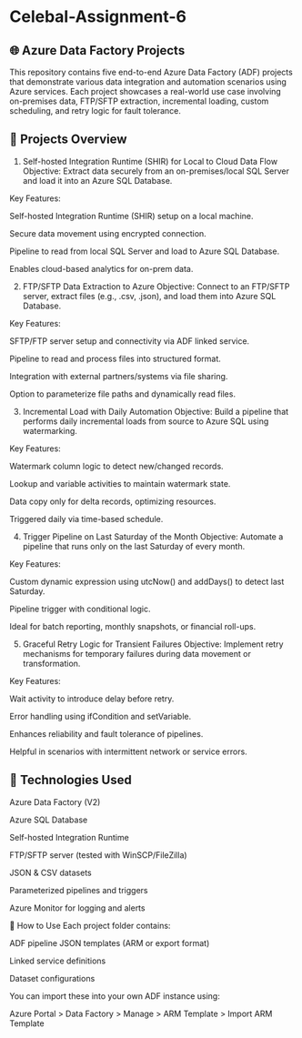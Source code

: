 # Celebal-Assignment-6

## 🌐 Azure Data Factory Projects
This repository contains five end-to-end Azure Data Factory (ADF) projects that demonstrate various data integration and automation scenarios using Azure services. Each project showcases a real-world use case involving on-premises data, FTP/SFTP extraction, incremental loading, custom scheduling, and retry logic for fault tolerance.

## 📁 Projects Overview
1. Self-hosted Integration Runtime (SHIR) for Local to Cloud Data Flow
Objective: Extract data securely from an on-premises/local SQL Server and load it into an Azure SQL Database.

 Key Features:

   Self-hosted Integration Runtime (SHIR) setup on a local machine.
   
   Secure data movement using encrypted connection.
   
   Pipeline to read from local SQL Server and load to Azure SQL Database.
   
   Enables cloud-based analytics for on-prem data.

2. FTP/SFTP Data Extraction to Azure
Objective: Connect to an FTP/SFTP server, extract files (e.g., .csv, .json), and load them into Azure SQL Database.

Key Features:

   SFTP/FTP server setup and connectivity via ADF linked service.
   
   Pipeline to read and process files into structured format.
   
   Integration with external partners/systems via file sharing.
   
   Option to parameterize file paths and dynamically read files.

3. Incremental Load with Daily Automation
Objective: Build a pipeline that performs daily incremental loads from source to Azure SQL using watermarking.

Key Features:

   Watermark column logic to detect new/changed records.
   
   Lookup and variable activities to maintain watermark state.
   
   Data copy only for delta records, optimizing resources.
   
   Triggered daily via time-based schedule.

4. Trigger Pipeline on Last Saturday of the Month
Objective: Automate a pipeline that runs only on the last Saturday of every month.

Key Features:
   
   Custom dynamic expression using utcNow() and addDays() to detect last Saturday.
   
   Pipeline trigger with conditional logic.
   
   Ideal for batch reporting, monthly snapshots, or financial roll-ups.

5. Graceful Retry Logic for Transient Failures
Objective: Implement retry mechanisms for temporary failures during data movement or transformation.

Key Features:

   Wait activity to introduce delay before retry.
   
   Error handling using ifCondition and setVariable.
   
   Enhances reliability and fault tolerance of pipelines.
   
   Helpful in scenarios with intermittent network or service errors.

## 🧰 Technologies Used
Azure Data Factory (V2)

Azure SQL Database

Self-hosted Integration Runtime

FTP/SFTP server (tested with WinSCP/FileZilla)

JSON & CSV datasets

Parameterized pipelines and triggers

Azure Monitor for logging and alerts

🚀 How to Use
Each project folder contains:

ADF pipeline JSON templates (ARM or export format)

Linked service definitions

Dataset configurations

You can import these into your own ADF instance using:

Azure Portal > Data Factory > Manage > ARM Template > Import ARM Template
